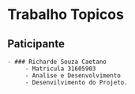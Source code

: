 # Trabalho Topicos
## Paticipante
    - ### Richarde Souza Caetano
         - Matricula 31605903
         - Analise e Desenvolvimento
         - Desenvilvimento do Projeto.